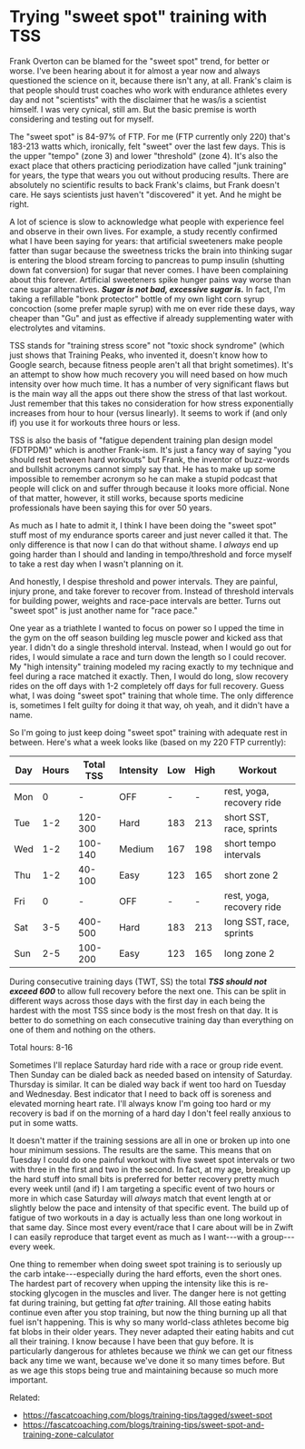 # Trying "sweet spot" training with TSS

Frank Overton can be blamed for the "sweet spot" trend, for better or worse. I've been hearing about it for almost a year now and always questioned the science on it, because there isn't any, at all. Frank's claim is that people should trust coaches who work with endurance athletes every day and not "scientists" with the disclaimer that he was/is a scientist himself. I was very cynical, still am. But the basic premise is worth considering and testing out for myself.

The "sweet spot" is 84-97% of FTP. For me (FTP currently only 220) that's 183-213 watts which, ironically, felt "sweet" over the last few days. This is the upper "tempo" (zone 3) and lower "threshold" (zone 4). It's also the exact place that others practicing periodization have called "junk training" for years, the type that wears you out without producing results. There are absolutely no scientific results to back Frank's claims, but Frank doesn't care. He says scientists just haven't "discovered" it yet. And he might be right.

A lot of science is slow to acknowledge what people with experience feel and observe in their own lives. For example, a study recently confirmed what I have been saying for years: that artificial sweeteners make people fatter than sugar because the sweetness tricks the brain into thinking sugar is entering the blood stream forcing to pancreas to pump insulin (shutting down fat conversion) for sugar that never comes. I have been complaining about this forever. Artificial sweeteners spike hunger pains way worse than cane sugar alternatives. ***Sugar is not bad, excessive sugar is.*** In fact, I'm taking a refillable "bonk protector" bottle of my own light corn syrup concoction (some prefer maple syrup) with me on ever ride these days, way cheaper than "Gu" and just as effective if already supplementing water with electrolytes and vitamins.

TSS stands for "training stress score" not "toxic shock syndrome" (which just shows that Training Peaks, who invented it, doesn't know how to Google search, because fitness people aren't all that bright sometimes). It's an attempt to show how much recovery you will need based on how much intensity over how much time. It has a number of very significant flaws but is the main way all the apps out there show the stress of that last workout. Just remember that this takes no consideration for how stress exponentially increases from hour to hour (versus linearly). It seems to work if (and only if) you use it for workouts three hours or less.

TSS is also the basis of "fatigue dependent training plan design model (FDTPDM)" which is another Frank-ism. It's just a fancy way of saying "you should rest between hard workouts" but Frank, the inventor of buzz-words and bullshit acronyms cannot simply say that. He has to make up some impossible to remember acronym so he can make a stupid podcast that people will click on and suffer through because it looks more official. None of that matter, however, it still works, because sports medicine professionals have been saying this for over 50 years.

As much as I hate to admit it, I think I have been doing the "sweet spot" stuff most of my endurance sports career and just never called it that. The only difference is that now I can do that without shame. I *always* end up going harder than I should and landing in tempo/threshold and force myself to take a rest day when I wasn't planning on it.

And honestly, I despise threshold and power intervals. They are painful, injury prone, and take forever to recover from. Instead of threshold intervals for building power, weights and race-pace intervals are better. Turns out "sweet spot" is just another name for "race pace."

One year as a triathlete I wanted to focus on power so I upped the time in the gym on the off season building leg muscle power and kicked ass that year. I didn't do a single threshold interval. Instead, when I would go out for rides, I would simulate a race and turn down the length so I could recover. My "high intensity" training modeled my racing exactly to my technique and feel during a race matched it exactly. Then, I would do long, slow recovery rides on the off days with 1-2 completely off days for full recovery. Guess what, I was doing "sweet spot" training that whole time. The only difference is, sometimes I felt guilty for doing it that way, oh yeah, and it didn't have a name.

So I'm going to just keep doing "sweet spot" training with adequate rest in between. Here's what a week looks like (based on my 220 FTP currently):

Day | Hours | Total TSS | Intensity | Low | High | Workout
-|-|-|-|-|-|-
Mon | 0   | -       | OFF    | -   | -   | rest, yoga, recovery ride
Tue | 1-2 | 120-300 | Hard   | 183 | 213 | short SST, race, sprints
Wed | 1-2 | 100-140 | Medium | 167 | 198 | short tempo intervals
Thu | 1-2 | 40-100  | Easy   | 123 | 165 | short zone 2
Fri | 0   | -       | OFF    | -   | -   | rest, yoga, recovery ride
Sat | 3-5 | 400-500 | Hard   | 183 | 213 | long SST, race, sprints
Sun | 2-5 | 100-200 | Easy   | 123 | 165 | long zone 2

During consecutive training days (TWT, SS) the total ***TSS should not exceed 600*** to allow full recovery before the next one. This can be split in different ways across those days with the first day in each being the hardest with the most TSS since body is the most fresh on that day. It is better to do something on each consecutive training day than everything on one of them and nothing on the others.

Total hours: 8-16

Sometimes I'll replace Saturday hard ride with a race or group ride event. Then Sunday can be dialed back as needed based on intensity of Saturday. Thursday is similar. It can be dialed way back if went too hard on Tuesday and Wednesday. Best indicator that I need to back off is soreness and elevated morning heart rate. I'll always know I'm going too hard or my recovery is bad if on the morning of a hard day I don't feel really anxious to put in some watts.

It doesn't matter if the training sessions are all in one or broken up into one hour minimum sessions. The results are the same. This means that on Tuesday I could do one painful workout with five sweet spot intervals or two with three in the first and two in the second. In fact, at my age, breaking up the hard stuff into small bits is preferred for better recovery pretty much every week until (and if) I am targeting a specific event of two hours or more in which case Saturday will *always* match that event length at or slightly below the pace and intensity of that specific event. The build up of fatigue of two workouts in a day is actually less than one long workout in that same day. Since most every event/race that I care about will be in Zwift I can easily reproduce that target event as much as I want---with a group---every week.

One thing to remember when doing sweet spot training is to seriously up the carb intake---especially during the hard efforts, even the short ones. The hardest part of recovery when upping the intensity like this is re-stocking glycogen in the muscles and liver. The danger here is not getting fat during training, but getting fat *after* training. All those eating habits continue even after you stop training, but now the thing burning up all that fuel isn't happening. This is why so many world-class athletes become big fat blobs in their older years. They never adapted their eating habits and cut all their training. I know because I have been that guy before. It is particularly dangerous for athletes because we *think* we can get our fitness back any time we want, because we've done it so many times before. But as we age this stops being true and maintaining because so much more important.

Related:

* <https://fascatcoaching.com/blogs/training-tips/tagged/sweet-spot>
* <https://fascatcoaching.com/blogs/training-tips/sweet-spot-and-training-zone-calculator>
